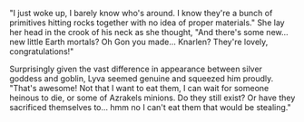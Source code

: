 "I just woke up, I barely know who's around. I know they're a bunch of primitives hitting rocks together with no idea of proper materials." She lay her head in the crook of his neck as she thought, "And there's some new... new little Earth mortals? Oh Gon you made... Knarlen? They're lovely, congratulations!"    

Surprisingly given the vast difference in appearance between silver goddess and goblin, Lyva seemed genuine and squeezed him proudly. "That's awesome! Not that I want to eat them, I can wait for someone heinous to die, or some of Azrakels minions. Do they still exist? Or have they sacrificed themselves to... hmm no I can't eat them that would be stealing."